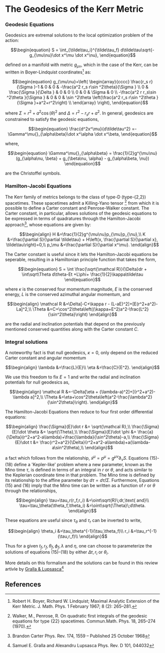 # The Geodesics of the Kerr Metric

### Geodesic Equations

Geodesics are extremal solutions to the local optimization problem of the action:

```math 
\begin{equation}
S = \int_{\tilde\tau_i}^{\tilde\tau_f} d\tilde\tau\sqrt{-g_{\mu\nu}\dot x^\mu \dot x^\nu},
\end{equation}
```

defined on a manifold with metric $g_{\mu\nu}$, which in the case of the Kerr, can be written in Boyer-Lindquist coordinates[^BL] as:

```math
\begin{equation}
g_{\mu\nu}=\left(
\begin{array}{cccc}
 \frac{r_s r}{\Sigma }-1 & 0 & 0 & -\frac{a^2   r_s r\sin ^2\theta}{\Sigma } \\
 0 & \frac{\Sigma }{\Delta } & 0 & 0 \\
 0 & 0 & \Sigma  & 0 \\
 -\frac{a^2 r  r_s\sin ^2\theta }{\Sigma } & 0 & 0 & \sin ^2\theta  \left(\frac{a^2
    r_s r\sin ^2\theta }{\Sigma }+a^2+r^2\right) \\
\end{array}
\right),
\end{equation}
```
where $\Sigma = r^2 +a^2\cos(\theta)^2$ and $\Delta=r^2- r_s r+a^2$. 
In general, geodesics are constrained to satisfy the geodesic equations,

```math
\begin{equation}
\frac{d^2x^\mu}{d\tilde\tau^2} =-\Gamma^\mu{}_{\alpha\beta}\dot x^\alpha \dot x^\beta,
\end{equation}
```

where,
```math
\begin{equation}
\Gamma^\mu{}_{\alpha\beta} = \frac{1}{2}g^{\mu\nu}(g_{\alpha\nu, \beta} + g_{\beta\nu, \alpha} - g_{\alpha\beta, \nu})
\end{equation}
```
are the Christoffel symbols.

### Hamilton-Jacobi Equations

The Kerr family of metrics belongs to the class of type-D (type-{2,2}) spacetimes.
These spacetimes admit a Killing-Yano tensor [^PW] from which it is possible to define a Carter constant and Penrose-Walker constant. 
The Carter constant, in particular, allows solutions of the geodesic equations to be expressed in terms of quadratures through the Hamilton-Jacobi approach[^Carter], whose equations are given by:

```math
\begin{align}
H
    &=\frac{1}{2}g^{\mu\nu}p_{\mu}p_{\nu},\\
K
    &=\frac{\partial S}{\partial \tilde\tau} + H\left(x, \frac{\partial S}{\partial x}, \tilde\tau\right)=0,\\
p_\mu
    &=\frac{\partial S}{\partial x^\mu}.
\end{align}
```

The Carter constant is useful since it lets the Hamilton-Jacobi equations be seperable, resulting in a Hamiltonian principle function that takes the form,

```math
\begin{equation}
S =  \int \frac{\sqrt{\mathcal R}}{\Delta}dr + \int\sqrt\Theta d\theta-Et +L\phi+ \frac{1}{2}\kappa\tilde\tau
\end{equation}
```

where $\kappa$ is the conserved four momentum magnitude, $E$ is the conserved energy, $L$ is the conserved azimuthal angular momentum, and

```math
\begin{align}
\mathcal R
    &=\Delta[-C+\kappa r - (L-aE)^2]+[E(r^2+a^2)-La]^2,\\
\Theta
    &=C+\cos^2\theta\left((\kappa+E^2)a^2-\frac{L^2}{\sin^2\theta}\right)
\end{align}
```
are the radial and inclination potentials that depend on the previously mentioned conserved quantities along with the Carter constant $C$.

### Integral solutions

A noteworthy fact is that null geodesics, $\kappa=0$, only depend on the reduced Carter constant and angular momentum

```math
\begin{align}
    \lambda
        &=\frac{L}{E}\\
    \eta
        &=\frac{C}{E^2}.
\end{align}
```
We use this freedom to fix $E=1$ and write the 
radial and inclination potentials for null geodesics as,
```math
\begin{align}
\mathcal R
    &=-\Delta[\eta + (\lambda-a)^2]+[(r^2+a^2)-\lambda a]^2,\\
\Theta
    &=\eta+\cos^2\theta\left(a^2-\frac{\lambda^2}{\sin^2\theta}\right).
\end{align}
```
The Hamilton-Jacobi Equations then reduce to four first order differential equations: 

```math
\begin{align}
\frac{\Sigma}{E}\dot r
    &= \sqrt{\mathcal R},\\
\frac{\Sigma}{E}\dot \theta
    &= \sqrt{\Theta},\\
\frac{\Sigma}{E}\dot \phi
    &= \frac{a}{\Delta}(r^2+a^2-a\lambda)+\frac{\lambda}{\sin^2\theta}-a,\\
\frac{\Sigma}{E}\dot t
    &= \frac{r^2+a^2}{\Delta}(r^2+a^2-a\lambda)+a(\lambda-a\sin^2\theta),\\

\end{align}
```
a fact which follows from the relationship, $\dot x^\mu=p^\mu=g^{\mu\nu}\partial_\nu S$.
Equations (15)-(18) define a 'Kepler-like' problem where a new parameter, known as the Mino time $\tau$, is defined in terms of an integral in $r$ or $\theta$, and acts similar to the Keplerian coordinate time in that problem.
The Mino time is defined by its relationship to the affine parameter by $d\tau=d\tilde\tau/\Sigma$.
Furthermore, Equations (15) and (16) imply that the Mino time can be written as a function of $r$ or $\theta$ through the relationships,
```math
\begin{align}
\tau=\tau_r(r_f,r_i)
    &=\oint\sqrt{R}\;dr,\text{ and}\\
\tau=\tau_\theta(\theta_f,\theta_i)
    &=\oint\sqrt{\Theta}\;d\theta.
\end{align}
```

These equations are useful since $\tau_\theta$ and $\tau_r$ can be inverted to write,
```math
\begin{align}
\theta_i
    &=\tau_\theta^{-1}(\tau,\theta_f)\\
r_i
    &=\tau_r^{-1}(\tau,r_f)\\

\end{align}
```

Thus for a given $t_f, r_f, \theta_f, \phi_f, \lambda$ and $\eta$, one can choose to parameterize the solutions of equations (15)-(18) by either $\Delta\tau,r_i$ or $\theta_i$.

More details on this formalism and the solutions can be found in this review artivle by [Gralla & Lupsasca](https://doi.org/10.1103/PhysRevD.101.044032)[^GL]


## References
[^PW]: Walker, M., Penrose, R. On quadratic first integrals of the geodesic equations for type {22} spacetimes. Commun.Math. Phys. 18, 265–274 (1970).

[^Carter]: Brandon Carter Phys. Rev. 174, 1559 – Published 25 October 1968

[^BL]: Robert H. Boyer, Richard W. Lindquist; Maximal Analytic Extension of the Kerr Metric. J. Math. Phys. 1 February 1967; 8 (2): 265–281.

[^GL]: Samuel E. Gralla and Alexandru Lupsasca Phys. Rev. D 101, 044032